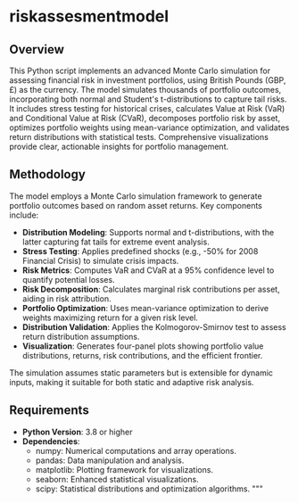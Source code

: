 # riskassesmentmodel
Overview
--------
This Python script implements an advanced Monte Carlo simulation for assessing financial risk in investment portfolios, using British Pounds (GBP, £) as the currency. The model simulates thousands of portfolio outcomes, incorporating both normal and Student's t-distributions to capture tail risks. It includes stress testing for historical crises, calculates Value at Risk (VaR) and Conditional Value at Risk (CVaR), decomposes portfolio risk by asset, optimizes portfolio weights using mean-variance optimization, and validates return distributions with statistical tests. Comprehensive visualizations provide clear, actionable insights for portfolio management.

Methodology
-----------
The model employs a Monte Carlo simulation framework to generate portfolio outcomes based on random asset returns. Key components include:
- **Distribution Modeling**: Supports normal and t-distributions, with the latter capturing fat tails for extreme event analysis.
- **Stress Testing**: Applies predefined shocks (e.g., -50% for 2008 Financial Crisis) to simulate crisis impacts.
- **Risk Metrics**: Computes VaR and CVaR at a 95% confidence level to quantify potential losses.
- **Risk Decomposition**: Calculates marginal risk contributions per asset, aiding in risk attribution.
- **Portfolio Optimization**: Uses mean-variance optimization to derive weights maximizing return for a given risk level.
- **Distribution Validation**: Applies the Kolmogorov-Smirnov test to assess return distribution assumptions.
- **Visualization**: Generates four-panel plots showing portfolio value distributions, returns, risk contributions, and the efficient frontier.

The simulation assumes static parameters but is extensible for dynamic inputs, making it suitable for both static and adaptive risk analysis.

Requirements
------------
- **Python Version**: 3.8 or higher
- **Dependencies**:
  - numpy: Numerical computations and array operations.
  - pandas: Data manipulation and analysis.
  - matplotlib: Plotting framework for visualizations.
  - seaborn: Enhanced statistical visualizations.
  - scipy: Statistical distributions and optimization algorithms.
"""
